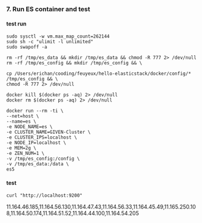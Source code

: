 ### 7. Run ES container and test

#### test run
```shell
sudo sysctl -w vm.max_map_count=262144
sudo sh -c "ulimit -l unlimited"
sudo swapoff -a

rm -rf /tmp/es_data && mkdir /tmp/es_data && chmod -R 777 2> /dev/null
rm -rf /tmp/es_config && mkdir /tmp/es_config && \

cp /Users/erichan/cooding/feuyeux/hello-elasticstack/docker/config/* /tmp/es_config && \
chmod -R 777 2> /dev/null
```

```
docker kill $(docker ps -aq) 2> /dev/null
docker rm $(docker ps -aq) 2> /dev/null

docker run --rm -ti \
--net=host \
--name=es \
-e NODE_NAME=es \
-e CLUSTER_NAME=GIVEN-Cluster \
-e CLUSTER_IPS=localhost \
-e NODE_IP=localhost \
-e MEM=2g \
-e ZEN_NUM=1 \
-v /tmp/es_config:/config \
-v /tmp/es_data:/data \
es5
```

#### test
```shell
curl "http://localhost:9200"
```


11.164.46.185,11.164.56.130,11.164.47.43,11.164.56.33,11.164.45.49,11.165.250.108,11.164.50.174,11.164.51.52,11.164.44.100,11.164.54.205